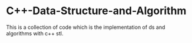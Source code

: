 # C++-Data-Structure-and-Algorithm
This is a collection of code which is the implementation of ds and algorithms with c++ stl.
